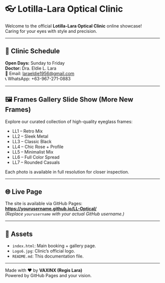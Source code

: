 # 👓 Lotilla-Lara Optical Clinic

Welcome to the official **Lotilla-Lara Optical Clinic** online showcase!  
Caring for your eyes with style and precision.

---

## 📅 Clinic Schedule
**Open Days:** Sunday to Friday  
**Doctor:** Dra. Eldie L. Lara  
📧 Email: laraeldie1956@gmail.com  
📞 WhatsApp: +63-967-271-0883

---

## 🖼️ Frames Gallery Slide Show (More New Frames)
Explore our curated collection of high-quality eyeglass frames:
- LL1 – Retro Mix
- LL2 – Sleek Metal
- LL3 – Classic Black
- LL4 – Chic Rose + Profile
- LL5 – Minimalist Mix
- LL6 – Full Color Spread
- LL7 – Rounded Casuals

Each photo is available in full resolution for closer inspection.

---

## 🌐 Live Page
The site is available via GitHub Pages:  
**https://yourusername.github.io/LL-Optical/**  
*(Replace `yourusername` with your actual GitHub username.)*

---

## 📌 Assets
- `index.html`: Main booking + gallery page.
- `Logo6.jpg`: Clinic’s official logo.
- `README.md`: This documentation file.

---

Made with ❤️ by **VAXINX (Regis Lara)**  
Powered by GitHub Pages and your vision.
